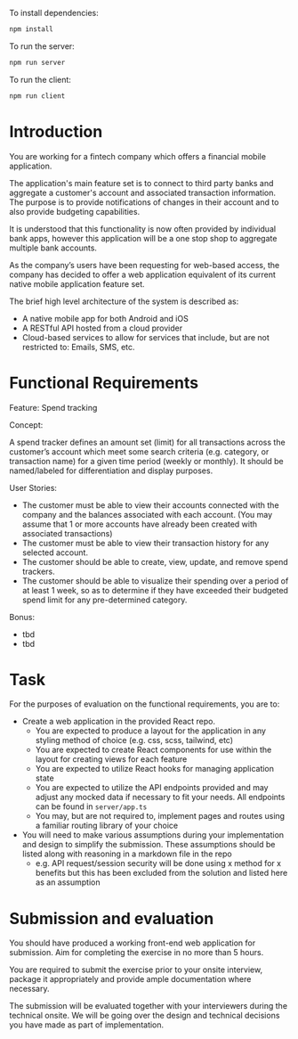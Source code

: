 To install dependencies:

```sh
npm install
```

To run the server:

```sh
npm run server
```

To run the client:

```sh
npm run client
```

# Introduction

You are working for a fintech company which offers a financial mobile application.

The application's main feature set is to connect to third party banks and aggregate a
customer's account and associated transaction information. The purpose is to provide
notifications of changes in their account and to also provide budgeting capabilities.

It is understood that this functionality is now often provided by individual bank apps, however
this application will be a one stop shop to aggregate multiple bank accounts.

As the company’s users have been requesting for web-based access, the company has
decided to offer a web application equivalent of its current native mobile application feature
set.

The brief high level architecture of the system is described as:

- A native mobile app for both Android and iOS
- A RESTful API hosted from a cloud provider
- Cloud-based services to allow for services that include, but are not restricted to:
  Emails, SMS, etc.

# Functional Requirements

Feature: Spend tracking

Concept:

A spend tracker defines an amount set (limit) for all transactions across the customer’s
account which meet some search criteria (e.g. category, or transaction name) for a given
time period (weekly or monthly). It should be named/labeled for differentiation and display
purposes.

User Stories:

- The customer must be able to view their accounts connected with the company and the
  balances associated with each account. (You may assume that 1 or more accounts have
  already been created with associated transactions)
- The customer must be able to view their transaction history for any selected account.
- The customer should be able to create, view, update, and remove spend trackers.
- The customer should be able to visualize their spending over a period of at least 1 week, so
  as to determine if they have exceeded their budgeted spend limit for any pre-determined
  category.

Bonus:

- tbd
- tbd

# Task

For the purposes of evaluation on the functional requirements, you are to:

- Create a web application in the provided React repo.
  - You are expected to produce a layout for the application in any styling method of choice (e.g. css, scss, tailwind, etc)
  - You are expected to create React components for use within the layout for creating views for each feature
  - You are expected to utilize React hooks for managing application state
  - You are expected to utilize the API endpoints provided and may adjust any mocked data if necessary to fit your needs. All endpoints can be found in `server/app.ts`
  - You may, but are not required to, implement pages and routes using a familiar routing library of your choice
- You will need to make various assumptions during your implementation and
  design to simplify the submission. These assumptions should be listed along with
  reasoning in a markdown file in the repo
  - e.g. API request/session security will be done using x method for x benefits
    but this has been excluded from the solution and listed here as an
    assumption

# Submission and evaluation

You should have produced a working front-end web application for submission. Aim for
completing the exercise in no more than 5 hours.

You are required to submit the exercise prior to your onsite interview, package it
appropriately and provide ample documentation where necessary.

The submission will be evaluated together with your interviewers during the technical onsite.
We will be going over the design and technical decisions you have made as part of
implementation.
